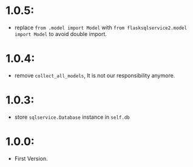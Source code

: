 # 1.0.5:
   - replace `from .model import Model` with `from flasksqlservice2.model import Model` to avoid double import.

# 1.0.4:
   - remove `collect_all_models`, It is not our responsibility anymore.

# 1.0.3:
   - store `sqlservice.Database` instance in `self.db`


# 1.0.0:
   - First Version.